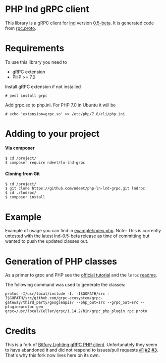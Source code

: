 PHP lnd gRPC client
===================

This library is a gRPC client for [lnd](https://github.com/lightningnetwork/lnd) version [0.5-beta](https://github.com/lightningnetwork/lnd/releases/tag/v0.5-beta). It is generated code
from [rpc.proto](https://github.com/lightningnetwork/lnd/blob/v0.5-beta/lnrpc/rpc.proto).


Requirements
============

To use this library you need to

* gRPC extension
* PHP >= 7.0

Install gRPC extension if not installed
```
# pecl install grpc
```

Add grpc.so to php.ini. For PHP 7.0 in Ubuntu it will be
```
# echo 'extension=grpc.so' >> /etc/php/7.0/cli/php.ini
```

Adding to your project
======================

#### Via composer
```
$ cd /project/
$ composer require ndeet/ln-lnd-grpc
```

#### Cloning from Git
```
$ cd /project/
$ git clone https://github.com/ndeet/php-ln-lnd-grpc.git lndrpc
$ cd ./lndrpc/
$ composer install
```



Example
=======

Example of usage you can find in [example/index.php](https://github.com/ndeet/php-ln-lnd-grpc/blob/master/example/index.php).
Note: This is currently untested with the latest lnd-0.5-beta release as time of committing but wanted to push the updated classes out.

Generation of PHP classes
=========================
As a primer to grpc and PHP see the [official tutorial](https://grpc.io/docs/quickstart/php.html) and the `lnrpc` [readme](https://github.com/lightningnetwork/lnd/tree/v0.5-beta/lnrpc).

The following command was used to generate the classes:
```
protoc -I/usr/local/include -I. -I$GOPATH/src -I$GOPATH/src/github.com/grpc-ecosystem/grpc-gateway/third_party/googleapis/ --php_out=src --grpc_out=src --plugin=protoc-gen-grpc=/usr/local/Cellar/grpc/1.14.2/bin/grpc_php_plugin rpc.proto
```

Credits
=======
This is a fork of [Bitfury Lighting gRPC PHP client](https://github.com/BitfuryLightning/php-lnd-grpc-client). Unfortunately they seem to have abandoned it and did not respond to issues/pull requests [#1](https://github.com/BitfuryLightning/php-lnd-grpc-client/issues/2) [#2](https://github.com/BitfuryLightning/php-lnd-grpc-client/pull/3) [#3](https://github.com/BitfuryLightning/php-lnd-grpc-client/pull/1). That's why this fork now lives here on its own.
